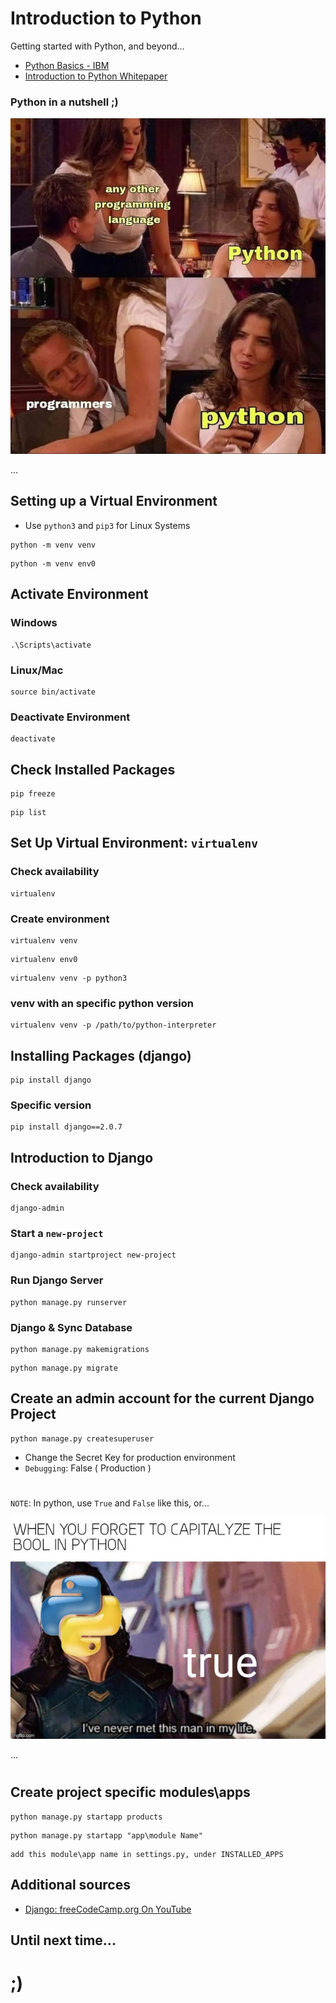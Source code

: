 # Introduction to Python
Getting started with Python, and beyond...

- [Python Basics - IBM](./Resources/python-basics-IBM.pdf)
- [Introduction to Python Whitepaper](./Resources/Python-Cheatsheet_Zero_To_Mastery_V1.04.pdf)


### Python in a nutshell ;)
![Programmers and Python lol](./Resources/memes/programmers-n-python.jpg)

...

## Setting up a Virtual Environment
- Use `python3` and `pip3` for Linux Systems

```shell
python -m venv venv
```

```shell
python -m venv env0
```


## Activate Environment

### Windows
```shell
.\Scripts\activate
```

### Linux/Mac
```shell
source bin/activate
```

### Deactivate Environment
```shell
deactivate
```


## Check Installed Packages

```shell
pip freeze
```

```shell
pip list
```


## Set Up Virtual Environment: `virtualenv`

### Check availability
```shell
virtualenv 
```

### Create environment
```shell
virtualenv venv
```

```shell
virtualenv env0
```

```shell
virtualenv venv -p python3
```

### venv with an specific python version
```shell
virtualenv venv -p /path/to/python-interpreter
```


## Installing Packages (django)

```shell
pip install django
```

### Specific version
```shell
pip install django==2.0.7
```


## Introduction to Django 

### Check availability 
```shell
django-admin
```

### Start a `new-project`
```shell
django-admin startproject new-project
```

### Run Django Server

```shell
python manage.py runserver
```

### Django & Sync Database

```shell
python manage.py makemigrations
```

```shell
python manage.py migrate
```


## Create an admin account for the current Django Project

```shell
python manage.py createsuperuser
```
- Change the Secret Key for production environment
- `Debugging`: False ( Production )

#

`NOTE`: In python, use `True` and `False` like this, or...

![True in Python lol](./Resources/memes/python-True-False.jpg)

...

#


## Create project specific modules\apps

```shell
python manage.py startapp products
```

```shell
python manage.py startapp "app\module Name"
```

```shell
add this module\app name in settings.py, under INSTALLED_APPS
```


## Additional sources 
- [Django: freeCodeCamp.org On YouTube](https://www.youtube.com/watch?v=F5mRW0jo-U4&list=TLPQMDQwMTIwMjMMRpvYEK4nKQ&index=5)



## Until next time...

# ;)
